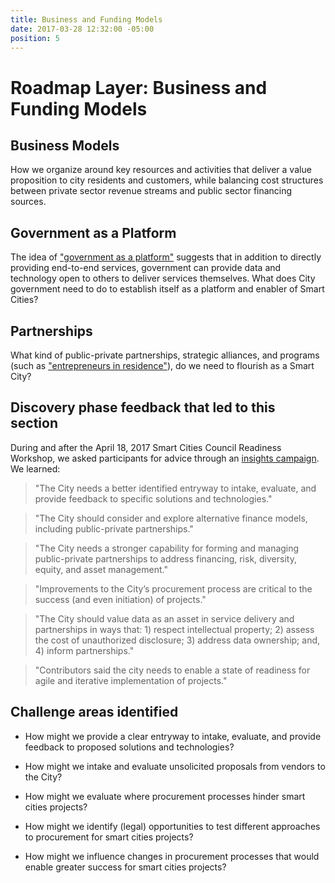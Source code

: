 ```yaml
---
title: Business and Funding Models
date: 2017-03-28 12:32:00 -05:00
position: 5
---
```


# Roadmap Layer: Business and Funding Models

## Business Models

How we organize around key resources and activities that deliver a value proposition to city residents and customers, while balancing cost structures between private sector revenue streams and public sector financing sources.

## Government as a Platform

The idea of ["government as a platform"](http://chimera.labs.oreilly.com/books/1234000000774/ch02.html) suggests that in addition to directly providing end-to-end services, government can provide data and technology open to others to deliver services themselves. What does City government need to do to establish itself as a platform and enabler of Smart Cities?

## Partnerships

What kind of public-private partnerships, strategic alliances, and programs (such as ["entrepreneurs in residence"](http://startupinresidence.org/)), do we need to flourish as a Smart City?

## Discovery phase feedback that led to this section

During and after the April 18, 2017 Smart Cities Council Readiness Workshop, we asked participants for advice through an [insights campaign](http://insights.austintexas.gov/Austin/1001/insights). We learned:

> "The City needs a better identified entryway to intake, evaluate, and provide feedback to specific solutions and technologies."

> "The City should consider and explore alternative finance models, including public-private partnerships."

> "The City needs a stronger capability for forming and managing public-private partnerships to address financing, risk, diversity, equity, and asset management."

> "Improvements to the City’s procurement process are critical to the success (and even initiation) of projects."

> "The City should value data as an asset in service delivery and partnerships in ways that: 1) respect intellectual property; 2) assess the cost of unauthorized disclosure; 3) address data ownership; and, 4) inform partnerships."

> "Contributors said the city needs to enable a state of readiness for agile and iterative implementation of projects."

## Challenge areas identified

* How might we provide a clear entryway to intake, evaluate, and provide feedback to proposed solutions and technologies?

* How might we intake and evaluate unsolicited proposals from vendors to the City?

* How might we evaluate where procurement processes hinder smart cities projects?

* How might we identify (legal) opportunities to test different approaches to procurement for smart cities projects?

* How might we influence changes in procurement processes that would enable greater success for smart cities projects?